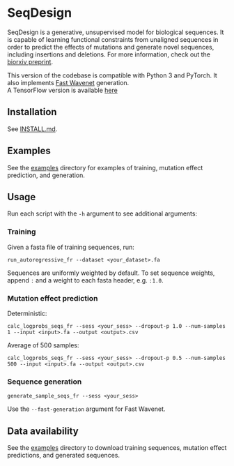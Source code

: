 # SeqDesign

SeqDesign is a generative, unsupervised model for biological sequences.
It is capable of learning functional constraints from unaligned sequences
in order to predict the effects of mutations and generate novel sequences,
including insertions and deletions. For more information,
check out the [biorxiv preprint](https://doi.org/10.1101/757252).

This version of the codebase is compatible with Python 3 and PyTorch.
It also implements [Fast Wavenet](https://github.com/tomlepaine/fast-wavenet) generation.  
A TensorFlow version is available [here](https://github.com/debbiemarkslab/SeqDesign)

## Installation

See [INSTALL.md](INSTALL.md).

## Examples

See the [examples](examples) directory for examples of
training, mutation effect prediction, and generation.


## Usage
Run each script with the `-h` argument to see additional arguments:
### Training

Given a fasta file of training sequences, run:
```shell script
run_autoregressive_fr --dataset <your_dataset>.fa
```
Sequences are uniformly weighted by default. To set sequence
weights, append `:` and a weight to each fasta header, e.g. `:1.0`.

### Mutation effect prediction
Deterministic:
```shell script
calc_logprobs_seqs_fr --sess <your_sess> --dropout-p 1.0 --num-samples 1 --input <input>.fa --output <output>.csv
```

Average of 500 samples:
```shell script
calc_logprobs_seqs_fr --sess <your_sess> --dropout-p 0.5 --num-samples 500 --input <input>.fa --output <output>.csv
```

### Sequence generation
```shell script
generate_sample_seqs_fr --sess <your_sess>
```
Use the `--fast-generation` argument for Fast Wavenet.

## Data availability
See the [examples](examples) directory to download training sequences,
mutation effect predictions, and generated sequences.
